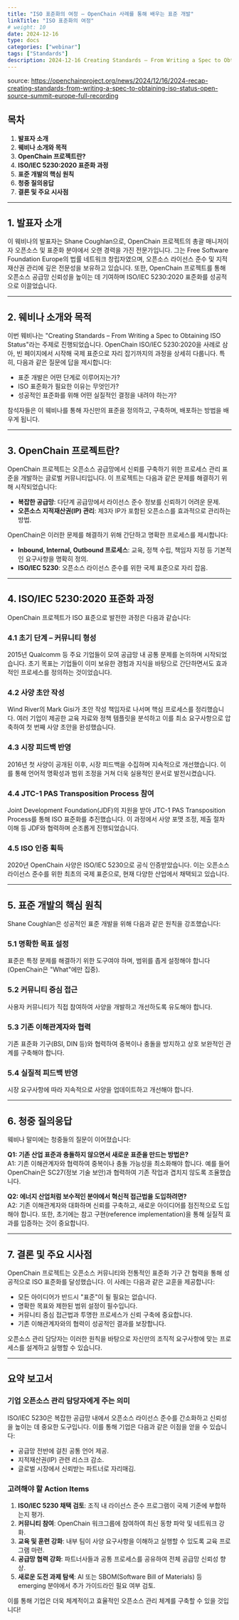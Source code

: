 ```yaml
---
title: "ISO 표준화의 여정 – OpenChain 사례를 통해 배우는 표준 개발"
linkTitle: "ISO 표준화의 여정"
# weight: 10
date: 2024-12-16
type: docs
categories: ["webinar"]
tags: ["Standards"]
description: 2024-12-16 Creating Standards – From Writing a Spec to Obtaining ISO Status
---
```


source: https://openchainproject.org/news/2024/12/16/2024-recap-creating-standards-from-writing-a-spec-to-obtaining-iso-status-open-source-summit-europe-full-recording


## 목차
1. **발표자 소개**
2. **웨비나 소개와 목적**
3. **OpenChain 프로젝트란?**
4. **ISO/IEC 5230:2020 표준화 과정**
5. **표준 개발의 핵심 원칙**
6. **청중 질의응답**
7. **결론 및 주요 시사점**

---

## 1. 발표자 소개
이 웨비나의 발표자는 Shane Coughlan으로, OpenChain 프로젝트의 총괄 매니저이자 오픈소스 및 표준화 분야에서 오랜 경력을 가진 전문가입니다. 그는 Free Software Foundation Europe의 법률 네트워크 창립자였으며, 오픈소스 라이선스 준수 및 지적재산권 관리에 깊은 전문성을 보유하고 있습니다. 또한, OpenChain 프로젝트를 통해 오픈소스 공급망 신뢰성을 높이는 데 기여하며 ISO/IEC 5230:2020 표준화를 성공적으로 이끌었습니다.

---

## 2. 웨비나 소개와 목적
이번 웨비나는 "Creating Standards – From Writing a Spec to Obtaining ISO Status"라는 주제로 진행되었습니다. OpenChain ISO/IEC 5230:2020을 사례로 삼아, 빈 페이지에서 시작해 국제 표준으로 자리 잡기까지의 과정을 상세히 다룹니다. 특히, 다음과 같은 질문에 답을 제시합니다:

- 표준 개발은 어떤 단계로 이루어지는가?
- ISO 표준화가 필요한 이유는 무엇인가?
- 성공적인 표준화를 위해 어떤 실질적인 결정을 내려야 하는가?

참석자들은 이 웨비나를 통해 자신만의 표준을 정의하고, 구축하며, 배포하는 방법을 배우게 됩니다.

---

## 3. OpenChain 프로젝트란?
OpenChain 프로젝트는 오픈소스 공급망에서 신뢰를 구축하기 위한 프로세스 관리 표준을 개발하는 글로벌 커뮤니티입니다. 이 프로젝트는 다음과 같은 문제를 해결하기 위해 시작되었습니다:

- **복잡한 공급망**: 다단계 공급망에서 라이선스 준수 정보를 신뢰하기 어려운 문제.
- **오픈소스 지적재산권(IP) 관리**: 제3자 IP가 포함된 오픈소스를 효과적으로 관리하는 방법.

OpenChain은 이러한 문제를 해결하기 위해 간단하고 명확한 프로세스를 제시합니다:
- **Inbound, Internal, Outbound 프로세스**: 교육, 정책 수립, 책임자 지정 등 기본적인 요구사항을 명확히 정의.
- **ISO/IEC 5230**: 오픈소스 라이선스 준수를 위한 국제 표준으로 자리 잡음.

---

## 4. ISO/IEC 5230:2020 표준화 과정
OpenChain 프로젝트가 ISO 표준으로 발전한 과정은 다음과 같습니다:

### 4.1 초기 단계 – 커뮤니티 형성
2015년 Qualcomm 등 주요 기업들이 모여 공급망 내 공통 문제를 논의하며 시작되었습니다. 초기 목표는 기업들이 이미 보유한 경험과 지식을 바탕으로 간단하면서도 효과적인 프로세스를 정의하는 것이었습니다.

### 4.2 사양 초안 작성
Wind River의 Mark Gisi가 초안 작성 책임자로 나서며 핵심 프로세스를 정리했습니다. 여러 기업이 제공한 교육 자료와 정책 템플릿을 분석하고 이를 최소 요구사항으로 압축하여 첫 번째 사양 초안을 완성했습니다.

### 4.3 시장 피드백 반영
2016년 첫 사양이 공개된 이후, 시장 피드백을 수집하며 지속적으로 개선했습니다. 이를 통해 언어적 명확성과 범위 조정을 거쳐 더욱 실용적인 문서로 발전시켰습니다.

### 4.4 JTC-1 PAS Transposition Process 참여
Joint Development Foundation(JDF)의 지원을 받아 JTC-1 PAS Transposition Process를 통해 ISO 표준화를 추진했습니다. 이 과정에서 사양 포맷 조정, 제출 절차 이해 등 JDF와 협력하며 순조롭게 진행되었습니다.

### 4.5 ISO 인증 획득
2020년 OpenChain 사양은 ISO/IEC 5230으로 공식 인증받았습니다. 이는 오픈소스 라이선스 준수를 위한 최초의 국제 표준으로, 현재 다양한 산업에서 채택되고 있습니다.

---

## 5. 표준 개발의 핵심 원칙
Shane Coughlan은 성공적인 표준 개발을 위해 다음과 같은 원칙을 강조했습니다:

### 5.1 명확한 목표 설정
표준은 특정 문제를 해결하기 위한 도구여야 하며, 범위를 좁게 설정해야 합니다(OpenChain은 "What"에만 집중).

### 5.2 커뮤니티 중심 접근
사용자 커뮤니티가 직접 참여하여 사양을 개발하고 개선하도록 유도해야 합니다.

### 5.3 기존 이해관계자와 협력
기존 표준화 기구(BSI, DIN 등)와 협력하여 중복이나 충돌을 방지하고 상호 보완적인 관계를 구축해야 합니다.

### 5.4 실질적 피드백 반영
시장 요구사항에 따라 지속적으로 사양을 업데이트하고 개선해야 합니다.

---

## 6. 청중 질의응답
웨비나 말미에는 청중들의 질문이 이어졌습니다:

**Q1: 기존 산업 표준과 충돌하지 않으면서 새로운 표준을 만드는 방법은?**  
A1: 기존 이해관계자와 협력하여 중복이나 충돌 가능성을 최소화해야 합니다. 예를 들어 OpenChain은 SC27(정보 기술 보안)과 협력하여 기존 작업과 겹치지 않도록 조율했습니다.

**Q2: 에너지 산업처럼 보수적인 분야에서 혁신적 접근법을 도입하려면?**  
A2: 기존 이해관계자와 대화하며 신뢰를 구축하고, 새로운 아이디어를 점진적으로 도입해야 합니다. 또한, 초기에는 참고 구현(reference implementation)을 통해 실질적 효과를 입증하는 것이 중요합니다.

---

## 7. 결론 및 주요 시사점
OpenChain 프로젝트는 오픈소스 커뮤니티와 전통적인 표준화 기구 간 협력을 통해 성공적으로 ISO 표준화를 달성했습니다. 이 사례는 다음과 같은 교훈을 제공합니다:

- 모든 아이디어가 반드시 "표준"이 될 필요는 없습니다.
- 명확한 목표와 제한된 범위 설정이 필수입니다.
- 커뮤니티 중심 접근법과 투명한 프로세스가 신뢰 구축에 중요합니다.
- 기존 이해관계자와의 협력이 성공적인 결과를 보장합니다.

오픈소스 관리 담당자는 이러한 원칙을 바탕으로 자신만의 조직적 요구사항에 맞는 프로세스를 설계하고 실행할 수 있습니다.

---

## 요약 보고서

### 기업 오픈소스 관리 담당자에게 주는 의미
ISO/IEC 5230은 복잡한 공급망 내에서 오픈소스 라이선스 준수를 간소화하고 신뢰성을 높이는 데 중요한 도구입니다. 이를 통해 기업은 다음과 같은 이점을 얻을 수 있습니다:
- 공급망 전반에 걸친 공통 언어 제공.
- 지적재산권(IP) 관련 리스크 감소.
- 글로벌 시장에서 신뢰받는 파트너로 자리매김.

### 고려해야 할 Action Items
1. **ISO/IEC 5230 채택 검토**: 조직 내 라이선스 준수 프로그램이 국제 기준에 부합하는지 평가.
2. **커뮤니티 참여**: OpenChain 워크그룹에 참여하여 최신 동향 파악 및 네트워크 강화.
3. **교육 및 훈련 강화**: 내부 팀이 사양 요구사항을 이해하고 실행할 수 있도록 교육 프로그램 마련.
4. **공급망 협력 강화**: 파트너사들과 공통 프로세스를 공유하여 전체 공급망 신뢰성 향상.
5. **새로운 도전 과제 탐색**: AI 또는 SBOM(Software Bill of Materials) 등 emerging 분야에서 추가 가이드라인 필요 여부 검토.

이를 통해 기업은 더욱 체계적이고 효율적인 오픈소스 관리 체계를 구축할 수 있을 것입니다!

